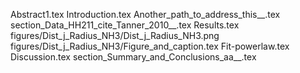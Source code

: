 Abstract1.tex
Introduction.tex
Another_path_to_address_this__.tex
section_Data_HH211_cite_Tanner_2010__.tex
Results.tex
figures/Dist_j_Radius_NH3/Dist_j_Radius_NH3.png
figures/Dist_j_Radius_NH3/Figure_and_caption.tex
Fit-powerlaw.tex
Discussion.tex
section_Summary_and_Conclusions_aa__.tex